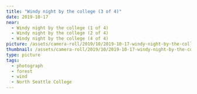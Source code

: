 ```yaml
---
title: "Windy night by the college (3 of 4)"
date: 2019-10-17
near:
  - Windy night by the college (1 of 4)
  - Windy night by the college (2 of 4)
  - Windy night by the college (4 of 4)
picture: /assets/camera-roll/2019/10/2019-10-17-windy-night-by-the-college-3/20191018_030249802_iOS.jpg
thumbnail: /assets/camera-roll/2019/10/2019-10-17-windy-night-by-the-college-3/20191018_030249802_iOS-thumbnail.jpg
type: picture
tags:
  - photograph
  - forest
  - wind
  - North Seattle College
---
```


